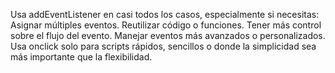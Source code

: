 Usa addEventListener en casi todos los casos, especialmente si necesitas:
Asignar múltiples eventos.
Reutilizar código o funciones.
Tener más control sobre el flujo del evento.
Manejar eventos más avanzados o personalizados.
Usa onclick solo para scripts rápidos, sencillos o donde la simplicidad sea más importante que la flexibilidad.